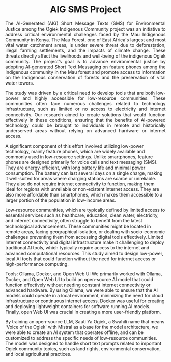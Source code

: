 <h1 align="center"> AIG SMS Project</h1>
<p align="justify"> The AI-Generated (AIG) Short Message Texts (SMS) for Environmental Justice among the Ogiek Indigenous Community project was an initiative to address critical environmental challenges faced by the Mau Indigenous Community in Kenya. The Mau Forest, one of East Africa's largest and most vital water catchment areas, is under severe threat due to deforestation, illegal farming settlements, and the impacts of climate change. These threats directly affect the livelihoods and well-being of the indigenous Ogiek community. The project’s goal is to advance environmental justice by adopting AI-generated Short Text Messaging on feature phones among the Indigenous community in the Mau forest and promote access to information on the Indigenous conservation of forests and the preservation of vital water towers.</h3>

<p align="justify"> The study was driven by a critical need to develop tools that are both low-power and highly accessible for low-resource communities. These communities often face numerous challenges related to technology infrastructure, such as limited or no access to electricity and internet connectivity. Our research aimed to create solutions that would function effectively in these conditions, ensuring that the benefits of AI-powered technology could be brought to individuals in remote and historically underserved areas without relying on advanced hardware or internet access.</h3>
<p align="justify">

  <p align="justify"> 

A significant component of this effort involved utilizing low-power technology, mainly feature phones, which are widely available and commonly used in low-resource settings. Unlike smartphones, feature phones are designed primarily for voice calls and text messaging (SMS). They are energy-efficient, with long battery life and minimal power consumption. The battery can last several days on a single charge, making it well-suited for areas where charging stations are scarce or unreliable. They also do not require internet connectivity to function, making them ideal for regions with unreliable or non-existent internet access. They are also more affordable than smartphones, which makes them accessible to a larger portion of the population in low-income areas.

Low-resource communities, which are typically defined by limited access to essential services such as healthcare, education, clean water, electricity, and internet connectivity, often struggle to benefit from the latest technological advancements. These communities might be located in remote areas, facing geographical isolation, or dealing with socio-economic challenges preventing them from accessing digital tools effectively. Limited Internet connectivity and digital infrastructure make it challenging to deploy traditional AI tools, which typically require access to the internet and advanced computational resources. This study aimed to design low-power, local AI tools that could function without the need for internet access or high-performance computing. 

Tools:  Ollama, Docker, and Open Web UI
We primarily worked with Ollama, Docker, and Open Web UI to build an open-source AI model that could function effectively without needing constant internet connectivity or advanced hardware. By using Ollama, we were able to ensure that the AI models could operate in a local environment, minimizing the need for cloud infrastructure or continuous internet access. Docker was useful for creating and deploying lightweight containers for software running AI models. Finally, open Web UI  was crucial in creating a more user-friendly platform.

By training an open-source LLM, Sauti Ya Ogiek, a Swahili name that means 'Voice of the Ogiek' with Mistral as a base for the model architecture, we were able to create an AI system that operates offline, and can be customized to address the specific needs of low-resource communities. The model was designed to handle short text prompts related to important Ogiek community topics, such as land rights, environmental conservation, and local agricultural practices.</h3>
<p align="justify">

  
</p>

